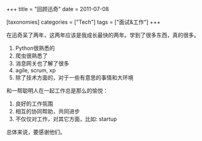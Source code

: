 +++
title = "回顾迅奇"
date = 2011-07-08

[taxonomies]
categories = ["Tech"]
tags = ["面试&工作"]
+++

在迅奇呆了两年，这两年应该是我成长最快的两年。学到了很多东西，真的很多。

1. Python很熟悉的
2. 爬虫很熟悉了
3. 消息网关也了解了很多
4. agile, scrum, xp
5. 除了技术方面的，对于一些有意思的事情和大环境


和一帮聪明人在一起工作总是那么的愉悦：

1. 良好的工作氛围
2. 相互的协同帮助，共同进步
3. 不仅仅对工作，对其它方面，比如: startup

总体来说，要感谢他们。



